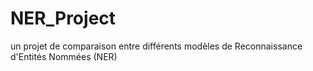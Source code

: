 # NER_Project
un projet de comparaison entre différents modèles de Reconnaissance d'Entités Nommées (NER)

